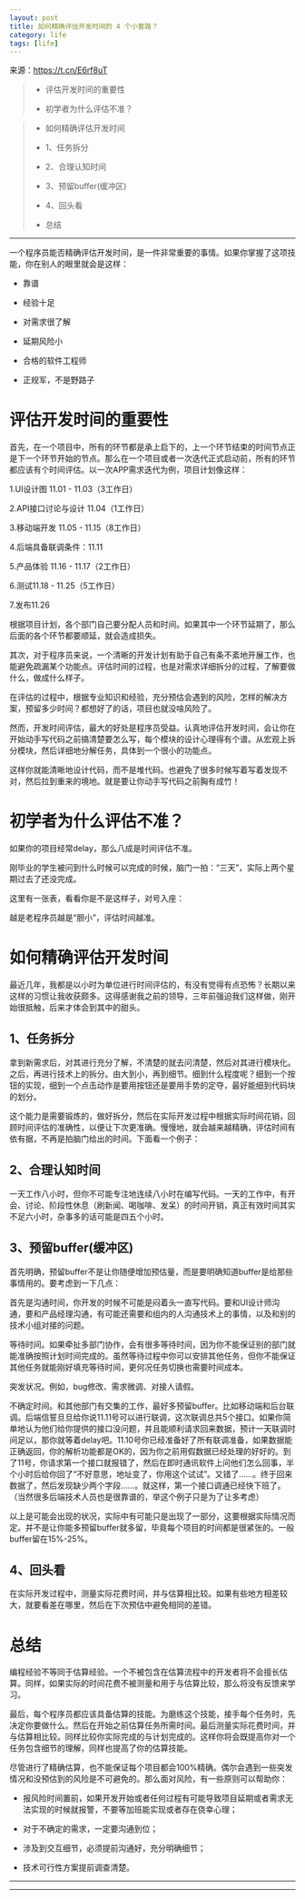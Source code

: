 ```yaml
---
layout: post
title: 如何精确评估开发时间的 4 个小套路？
category: life
tags: [life]
---
```



 

来源：https://t.cn/E6rf8uT

> *   评估开发时间的重要性
>     
>     
> *   初学者为什么评估不准？
>     
>     

> *   如何精确评估开发时间
>     
>     
> 
> *   1、任务拆分
>     
>     
> *   2、合理认知时间
>     
>     
> *   3、预留buffer(缓冲区)
>     
>     
> *   4、回头看
>     
>     
> 
> *   总结

* * *

一个程序员能否精确评估开发时间，是一件非常重要的事情。如果你掌握了这项技能，你在别人的眼里就会是这样：

*   靠谱

*   经验十足

*   对需求很了解

*   延期风险小

*   合格的软件工程师

*   正规军，不是野路子

# 评估开发时间的重要性

首先，在一个项目中，所有的环节都是承上启下的，上一个环节结束的时间节点正是下一个环节开始的节点。那么在一个项目或者一次迭代正式启动前，所有的环节都应该有个时间评估。以一次APP需求迭代为例，项目计划像这样：

1.UI设计图 11.01 - 11.03（3工作日）

2.API接口讨论与设计 11.04（1工作日）

3.移动端开发 11.05 - 11.15（8工作日）

4.后端具备联调条件：11.11

5.产品体验 11.16 - 11.17（2工作日）

6.测试11.18 - 11.25（5工作日）

7.发布11.26

根据项目计划，各个部门自己要分配人员和时间。如果其中一个环节延期了，那么后面的各个环节都要顺延，就会造成损失。

其次，对于程序员来说，一个清晰的开发计划有助于自己有条不紊地开展工作，也能避免疏漏某个功能点。评估时间的过程，也是对需求详细拆分的过程，了解要做什么，做成什么样子。

在评估的过程中，根据专业知识和经验，充分预估会遇到的风险，怎样的解决方案，预留多少时间？都想好了的话，项目也就没啥风险了。

然而，开发时间评估，最大的好处是程序员受益。认真地评估开发时间，会让你在开始动手写代码之前搞清楚要怎么写，每个模块的设计心理得有个谱。从宏观上拆分模块，然后详细地分解任务，具体到一个很小的功能点。

这样你就能清晰地设计代码，而不是堆代码。也避免了很多时候写着写着发现不对，然后拉到重来的境地。就是要让你动手写代码之前胸有成竹！

# 初学者为什么评估不准？

如果你的项目经常delay，那么八成是时间评估不准。

刚毕业的学生被问到什么时候可以完成的时候，脑门一拍：“三天”，实际上两个星期过去了还没完成。

这里有一张表，看看你是不是这样子，对号入座：

越是老程序员越是“胆小”，评估时间越准。

# 如何精确评估开发时间

最近几年，我都是以小时为单位进行时间评估的，有没有觉得有点恐怖？长期以来这样的习惯让我收获颇多。这得感谢我之前的领导，三年前强迫我们这样做，刚开始很抵触，后来才体会到其中的甜头。

## 1、任务拆分

拿到新需求后，对其进行充分了解，不清楚的就去问清楚，然后对其进行模块化。之后，再进行技术上的拆分。由大到小，再到细节。细到什么程度呢？细到一个按钮的实现，细到一个点击动作是要用按钮还是要用手势的定夺，最好能细到代码块的划分。

这个能力是需要锻炼的，做好拆分，然后在实际开发过程中根据实际时间花销，回顾时间评估的准确性，以便让下次更准确。慢慢地，就会越来越精确，评估时间有依有据，不再是拍脑门给出的时间。下面看一个例子：

## 2、合理认知时间

一天工作八小时，但你不可能专注地连续八小时在编写代码。一天的工作中，有开会、讨论、阶段性休息（刷新闻、喝咖啡、发呆）的时间开销，真正有效时间其实不足六小时，杂事多的话可能是四五个小时。

## 3、预留buffer(缓冲区)

首先明确，预留buffer不是让你随便增加预估量，而是要明确知道buffer是给那些事情用的。要考虑到一下几点：

首先是沟通时间，你开发的时候不可能是闷着头一直写代码。要和UI设计师沟通，要和产品经理沟通，有可能还需要和组内的人沟通技术上的事情，以及和别的技术小组对接的问题。

等待时间。如果牵扯多部门协作，会有很多等待时间，因为你不能保证别的部门就能准确按照计划时间完成的。虽然等待过程中你可以安排其他任务，但你不能保证其他任务就能刚好填充等待时间，更何况任务切换也需要时间成本。

突发状况。例如，bug修改、需求微调、对接人请假。

不确定时间。和其他部门有交集的工作，最好多预留buffer。比如移动端和后台联调。后端信誓旦旦给你说11.11号可以进行联调，这次联调总共5个接口。如果你简单地认为他们给你提供的接口没问题，并且能顺利请求回来数据，预计一天联调时间足以，那你就等着delay吧。11.10号你已经准备好了所有联调准备，如果数据能正确返回，你的解析功能都是OK的，因为你之前用假数据已经处理的好好的。到了11号，你请求第一个接口就报错了，然后在即时通讯软件上问他们怎么回事，半个小时后给你回了“不好意思，地址变了，你用这个试试”。又错了……。终于回来数据了，然后发现缺少两个字段……。就这样，第一个接口调通已经快下班了。（当然很多后端技术人员也是很靠谱的，举这个例子只是为了让多考虑）

以上是可能会出现的状况，实际中有可能只是出现了一部分，这要根据实际情况而定。并不是让你能多预留buffer就多留，毕竟每个项目的时间都是很紧张的。一般buffer留在15%-25%。

## 4、回头看

在实际开发过程中，测量实际花费时间，并与估算相比较。如果有些地方相差较大，就要看差在哪里，然后在下次预估中避免相同的差错。

# 总结

编程经验不等同于估算经验。一个不被包含在估算流程中的开发者将不会擅长估算。同样，如果实际的时间花费不被测量和用于与估算比较，那么将没有反馈来学习。

最后，每个程序员都应该具备估算的技能。为磨练这个技能，接手每个任务时，先决定你要做什么。然后在开始之前估算任务所需时间。最后测量实际花费时间，并与估算相比较。同样比较你实际完成的与计划完成的。这样你将会既提高你对一个任务包含细节的理解，同样也提高了你的估算技能。

尽管进行了精确估算，也不能保证每个项目都会100%精确。偶尔会遇到一些突发情况和没预估到的风险是不可避免的。那么面对风险，有一些原则可以帮助你：

*   报风险时间置前，如果开发开始或者任何过程有可能导致项目延期或者需求无法实现的时候就报警，不要等加班能实现或者存在侥幸心理；

*   对于不确定的需求，一定要沟通到位；

*   涉及到交互细节，必须提前沟通好，充分明确细节；

*   技术可行性方案提前调查清楚。

* * *

* * *
